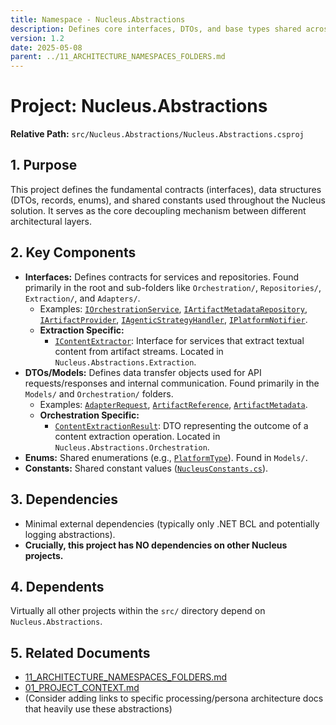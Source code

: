```yaml
---
title: Namespace - Nucleus.Abstractions
description: Defines core interfaces, DTOs, and base types shared across the Nucleus application, forming the foundation for decoupling layers.
version: 1.2
date: 2025-05-08
parent: ../11_ARCHITECTURE_NAMESPACES_FOLDERS.md
---
```


# Project: Nucleus.Abstractions

**Relative Path:** `src/Nucleus.Abstractions/Nucleus.Abstractions.csproj`

## 1. Purpose

This project defines the fundamental contracts (interfaces), data structures (DTOs, records, enums), and shared constants used throughout the Nucleus solution. It serves as the core decoupling mechanism between different architectural layers.

## 2. Key Components

*   **Interfaces:** Defines contracts for services and repositories. Found primarily in the root and sub-folders like `Orchestration/`, `Repositories/`, `Extraction/`, and `Adapters/`.
    *   Examples: [`IOrchestrationService`](../../../src/Nucleus.Abstractions/Orchestration/IOrchestrationService.cs), [`IArtifactMetadataRepository`](../../../src/Nucleus.Abstractions/Repositories/IArtifactMetadataRepository.cs), [`IArtifactProvider`](../../../src/Nucleus.Abstractions/IArtifactProvider.cs), [`IAgenticStrategyHandler`](../Personas/Nucleus.Personas.Core/Interfaces/IAgenticStrategyHandler.cs), [`IPlatformNotifier`](../../../src/Nucleus.Abstractions/Adapters/IPlatformNotifier.cs).
    *   **Extraction Specific:**
        *   [`IContentExtractor`](../../../src/Nucleus.Abstractions/Extraction/IContentExtractor.cs): Interface for services that extract textual content from artifact streams. Located in `Nucleus.Abstractions.Extraction`.
*   **DTOs/Models:** Defines data transfer objects used for API requests/responses and internal communication. Found primarily in the `Models/` and `Orchestration/` folders.
    *   Examples: [`AdapterRequest`](../../../src/Nucleus.Abstractions/Models/AdapterRequest.cs), [`ArtifactReference`](../../../src/Nucleus.Abstractions/Models/ArtifactReference.cs), [`ArtifactMetadata`](../../../src/Nucleus.Abstractions/Models/ArtifactMetadata.cs).
    *   **Orchestration Specific:**
        *   [`ContentExtractionResult`](../../../src/Nucleus.Abstractions/Orchestration/ContentExtractionResult.cs): DTO representing the outcome of a content extraction operation. Located in `Nucleus.Abstractions.Orchestration`.
*   **Enums:** Shared enumerations (e.g., [`PlatformType`](../../../src/Nucleus.Abstractions/Models/PlatformType.cs)). Found in `Models/`.
*   **Constants:** Shared constant values ([`NucleusConstants.cs`](../../../src/Nucleus.Abstractions/NucleusConstants.cs)).

## 3. Dependencies

*   Minimal external dependencies (typically only .NET BCL and potentially logging abstractions).
*   **Crucially, this project has NO dependencies on other Nucleus projects.**

## 4. Dependents

Virtually all other projects within the `src/` directory depend on `Nucleus.Abstractions`.

## 5. Related Documents

*   [11_ARCHITECTURE_NAMESPACES_FOLDERS.md](../11_ARCHITECTURE_NAMESPACES_FOLDERS.md)
*   [01_PROJECT_CONTEXT.md](../../../AgentOps/01_PROJECT_CONTEXT.md#nucleusabstractions)
*   (Consider adding links to specific processing/persona architecture docs that heavily use these abstractions)
